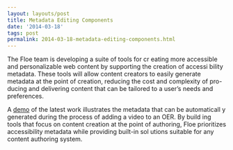 ```yaml
---
layout: layouts/post
title: Metadata Editing Components
date: '2014-03-18'
tags: post
permalink: 2014-03-18-metadata-editing-components.html
---
```

<p>The Floe team is developing a suite of tools for cr
eating more accessible and
personalizable web content by supporting the creation of accessi
bility metadata.
These tools will allow content creators to easily generate metadata at the point of creation,
reducing the cost and complexity of pro-ducing and delivering content that can be tailored to a user’s needs and preferences.</p>
<p>A <a href="https://metadata.floeproject.org/demos/metadata/index
.html">demo</a>
of the latest work illustrates the metadata that can be automaticall
y generated during the process of adding a video to an OER. By build
ing tools that focus on content creation at the point of authoring,
Floe prioritizes accessibility metadata while providing built-in sol
utions suitable for any content authoring system.
</p>
